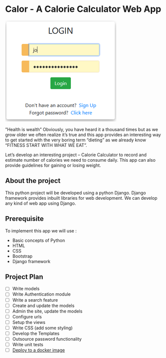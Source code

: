 # Calor - A Calorie Calculator Web App

![img.png](img.png)

”Health is wealth” Obviously, you have heard it a thousand times but as we grow
older we often realize it’s true and this app provides an interesting way to get
started with the very boring term “dieting” as we already know “FITNESS START
WITH WHAT WE EAT”.

Let’s develop an interesting project – Calorie Calculator to record and estimate
number of calories we need to consume daily. This app can also provide
guidelines for gaining or losing weight.

## About the project

This python project will be developed using a python Django. Django 
framework provides inbuilt libraries for web development. We can develop any 
kind of web app using Django.

## Prerequisite

To implement this app we will use :

- Basic concepts of Python
- HTML
- CSS
- Bootstrap
- Django framework

## Project Plan

- [ ] Write models
- [ ] Write Authentication module
- [ ] Write a search feature
- [ ] Create and update the models
- [ ] Admin the site, update the models
- [ ] Configure urls
- [ ] Setup the views
- [ ] Write CSS (add some styling)
- [ ] Develop the Templates
- [ ] Outsource password functionality
- [ ] Write unit tests
- [ ] [Deploy to a docker image](https://blog.logrocket.com/dockerizing-a-django-app/)
